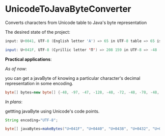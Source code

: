 # UnicodeToJavaByteConverter
Converts characters from Unicode table to Java's byte representation

The desired state of the project:
```java
input: U+0041, UTF-8 (English letter 'A') => 65 in UTF-8 table => 65 is decimal representation of the letter.

input: U+041F, UTF-8 (Cyrillic letter 'П') => 208 159 in UTF-8 => -48 -97 is decimal representation of the letter;
```


**Practical applications**:

*As of now*: 

you can get a javaByte of knowing a particular character's decimal representation in some encoding. 

```java
byte[] bytes=new byte[] {-48, -97, -47, -128, -48, -72, -48, -78, -48, -75, -47, -126};
``` 
*In plans*: 

gettting javaByte using Unicode's code points.
```java
String encoding="UTF-8";

byte[] javaBytes=makeBytes("U+041F", "U+0440", "U+0438", "U+0432", "U+0435", "U+0442");

```
